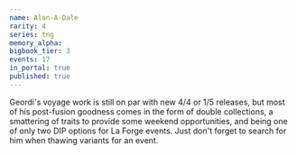 ```yaml
---
name: Alan-A-Dale
rarity: 4
series: tng
memory_alpha:
bigbook_tier: 3
events: 17
in_portal: true
published: true
---
```


Geordi's voyage work is still on par with new 4/4 or 1/5 releases, but most of his post-fusion goodness comes in the form of double collections, a smattering of traits to provide some weekend opportunities, and being one of only two DIP options for La Forge events. Just don't forget to search for him when thawing variants for an event.
